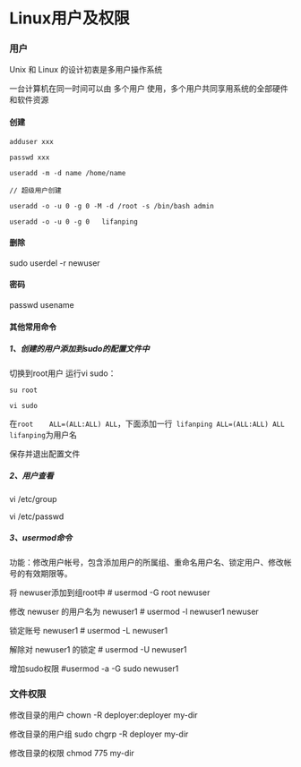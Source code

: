 # Linux用户及权限

### 用户

Unix 和 Linux 的设计初衷是多⽤户操作系统

⼀台计算机在同⼀时间可以由 多个⽤户 使⽤，多个⽤户共同享⽤系统的全部硬件和软件资源

#### 创建

```shell
adduser xxx

passwd xxx

useradd -m -d name /home/name

// 超级用户创建

useradd -o -u 0 -g 0 -M -d /root -s /bin/bash admin

useradd -o -u 0 -g 0   lifanping
```

#### 删除

sudo userdel -r newuser

#### 密码

passwd  usename

#### 其他常用命令

##### 1、创建的用户添加到sudo的配置文件中

切换到root用户 运行vi sudo：

```shell
su root

vi sudo
```

在`root    ALL=(ALL:ALL) ALL`，下面添加一行` lifanping ALL=(ALL:ALL) ALL lifanping`为用户名

保存并退出配置文件

##### 2、用户查看

vi /etc/group

vi /etc/passwd

##### 3、usermod命令

功能：修改用户帐号，包含添加用户的所属组、重命名用户名、锁定用户、修改帐号的有效期限等。

将 newuser添加到组root中 # usermod -G root newuser

修改 newuser 的用户名为 newuser1 # usermod -l newuser1 newuser

锁定账号 newuser1 # usermod -L newuser1

解除对 newuser1 的锁定 # usermod -U newuser1

增加sudo权限 #usermod -a -G sudo newuser1

### 文件权限

修改目录的用户
chown -R deployer:deployer my-dir

修改目录的用户组
sudo chgrp -R deployer my-dir

修改目录的权限
chmod 775 my-dir



